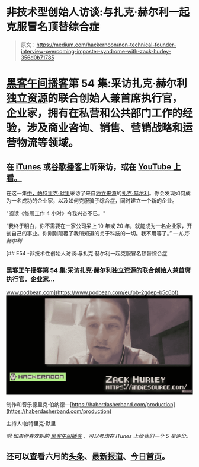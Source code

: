 # 非技术型创始人访谈:与扎克·赫尔利一起克服冒名顶替综合症

> 原文：<https://medium.com/hackernoon/non-technical-founder-interview-overcoming-imposter-syndrome-with-zack-hurley-356d0b71785>

# [黑客午间播客](https://podcast.hackernoon.com/)第 54 集:采访扎克·赫尔利[独立资源](https://indiesource.com/)的联合创始人兼首席执行官，企业家，拥有在私营和公共部门工作的经验，涉及商业咨询、销售、营销战略和运营物流等领域。

## 在 [iTunes](https://podcasts.apple.com/us/podcast/hacker-noon-podcast/id1436233955) 或[谷歌播客](https://play.google.com/music/m/Dfuna5a4pzsmjr76bxabkxdrhim?t=Product_Iteration_with_Hacker_Noon_Interim_CTO_Dane_Lyons-Hacker_Noon_Podcast)上听采访，或在 [YouTube 上看。](https://www.youtube.com/watch?v=WVmOhq3pSY8)

在这一集[中，帕特里克·默里](https://hackernoon.com/@pmm621)采访了来自[独立来源](https://indiesource.com/)的[扎克·赫尔利](https://indiesource.com/portfolio/2-zach-hurley/)。你会发现如何成为一名成功的企业家，以及如何克服骗子综合症，同时建立一个新的企业。

"阅读《每周工作 4 小时》令我兴奋不已。"

“我终于明白，你不需要在一家公司呆上 10 年或 20 年，就能成为一名企业家，开创自己的事业。你刚刚颠覆了我所知道的关于科技的一切。我不用等了。” *—扎克·赫尔利*

[](https://www.podbean.com/eu/pb-2gdep-b5c6bf) [## E54 -非技术性创始人访谈:与扎克·赫尔利一起克服冒名顶替综合症

### 黑客正午播客第 54 集:采访扎克·赫尔利独立资源的联合创始人兼首席执行官，企业家…

www.podbean.com](https://www.podbean.com/eu/pb-2gdep-b5c6bf) ![](img/cf08eaad62785709b2e0866f7f84abcb.png)

制作和音乐德里克·伯纳德—[https://haberdasherband.com/production](https://haberdasherband.com/production)

主持人:帕特里克·默里

*附:如果你喜欢新的* [*黑客午间播客*](http://podcast.hackernoon.com/) *，可以考虑在 iTunes 上给我们一个 5 星评价。*

## 还可以查看六月的[头条](https://hackernoon.com/archive/2019/06)、[最新报道](https://hackernoon.com/latest-tech-stories/home)、[今日首页](http://hackernoon.com/)。